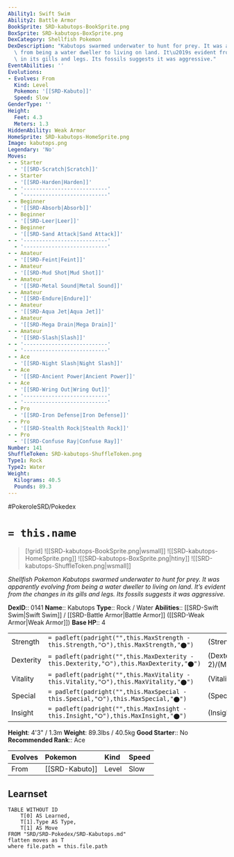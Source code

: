 ```yaml
---
Ability1: Swift Swim
Ability2: Battle Armor
BookSprite: SRD-kabutops-BookSprite.png
BoxSprite: SRD-kabutops-BoxSprite.png
DexCategory: Shellfish Pokemon
DexDescription: "Kabutops swarmed underwater to hunt for prey. It was apparently evolving\
  \ from being a water dweller to living on land. It\u2019s evident from the changes\
  \ in its gills and legs. Its fossils suggests it was aggressive."
EventAbilities: ''
Evolutions:
- Evolves: From
  Kind: Level
  Pokemon: '[[SRD-Kabuto]]'
  Speed: Slow
GenderType: ''
Height:
  Feet: 4.3
  Meters: 1.3
HiddenAbility: Weak Armor
HomeSprite: SRD-kabutops-HomeSprite.png
Image: kabutops.png
Legendary: 'No'
Moves:
- - Starter
  - '[[SRD-Scratch|Scratch]]'
- - Starter
  - '[[SRD-Harden|Harden]]'
- - '---------------------------'
  - '---------------------------'
- - Beginner
  - '[[SRD-Absorb|Absorb]]'
- - Beginner
  - '[[SRD-Leer|Leer]]'
- - Beginner
  - '[[SRD-Sand Attack|Sand Attack]]'
- - '---------------------------'
  - '---------------------------'
- - Amateur
  - '[[SRD-Feint|Feint]]'
- - Amateur
  - '[[SRD-Mud Shot|Mud Shot]]'
- - Amateur
  - '[[SRD-Metal Sound|Metal Sound]]'
- - Amateur
  - '[[SRD-Endure|Endure]]'
- - Amateur
  - '[[SRD-Aqua Jet|Aqua Jet]]'
- - Amateur
  - '[[SRD-Mega Drain|Mega Drain]]'
- - Amateur
  - '[[SRD-Slash|Slash]]'
- - '---------------------------'
  - '---------------------------'
- - Ace
  - '[[SRD-Night Slash|Night Slash]]'
- - Ace
  - '[[SRD-Ancient Power|Ancient Power]]'
- - Ace
  - '[[SRD-Wring Out|Wring Out]]'
- - '---------------------------'
  - '---------------------------'
- - Pro
  - '[[SRD-Iron Defense|Iron Defense]]'
- - Pro
  - '[[SRD-Stealth Rock|Stealth Rock]]'
- - Pro
  - '[[SRD-Confuse Ray|Confuse Ray]]'
Number: 141
ShuffleToken: SRD-kabutops-ShuffleToken.png
Type1: Rock
Type2: Water
Weight:
  Kilograms: 40.5
  Pounds: 89.3
---
```


#PokeroleSRD/Pokedex

# `= this.name`

> [!grid]
> ![[SRD-kabutops-BookSprite.png|wsmall]]
> ![[SRD-kabutops-HomeSprite.png]]
> ![[SRD-kabutops-BoxSprite.png|htiny]]
> ![[SRD-kabutops-ShuffleToken.png|wsmall]]


*Shellfish Pokemon*
*Kabutops swarmed underwater to hunt for prey. It was apparently evolving from being a water dweller to living on land. It’s evident from the changes in its gills and legs. Its fossils suggests it was aggressive.*

**DexID**:: 0141
**Name**:: Kabutops
**Type**:: Rock / Water
**Abilities**:: [[SRD-Swift Swim|Swift Swim]] / [[SRD-Battle Armor|Battle Armor]] ([[SRD-Weak Armor|Weak Armor]])
**Base HP**:: 4

|           |                                                                                        |                                          |
| --------- | -------------------------------------------------------------------------------------- | ---------------------------------------- |
| Strength  | `= padleft(padright("",this.MaxStrength - this.Strength,"⭘"),this.MaxStrength,"⬤")`    | (Strength::3)/(MaxStrength::6)   |
| Dexterity | `= padleft(padright("",this.MaxDexterity - this.Dexterity,"⭘"),this.MaxDexterity,"⬤")` | (Dexterity:: 2)/(MaxDexterity::5) |
| Vitality  | `= padleft(padright("",this.MaxVitality - this.Vitality,"⭘"),this.MaxVitality,"⬤")`    | (Vitality::3)/(MaxVitality::6)   |
| Special   | `= padleft(padright("",this.MaxSpecial - this.Special,"⭘"),this.MaxSpecial,"⬤")`       | (Special::2)/(MaxSpecial::4)     |
| Insight   | `= padleft(padright("",this.MaxInsight - this.Insight,"⭘"),this.MaxInsight,"⬤")`       | (Insight::2)/(MaxInsight::5)     |

**Height**: 4'3" / 1.3m
**Weight**: 89.3lbs / 40.5kg
**Good Starter**:: No
**Recommended Rank**:: Ace

| Evolves   | Pokemon        | Kind   | Speed   |
|:----------|:---------------|:-------|:--------|
| From      | [[SRD-Kabuto]] | Level  | Slow    |

## Learnset

```dataview
TABLE WITHOUT ID
    T[0] AS Learned,
    T[1].Type AS Type,
    T[1] AS Move
FROM "SRD/SRD-Pokedex/SRD-Kabutops.md"
flatten moves as T
where file.path = this.file.path
```
